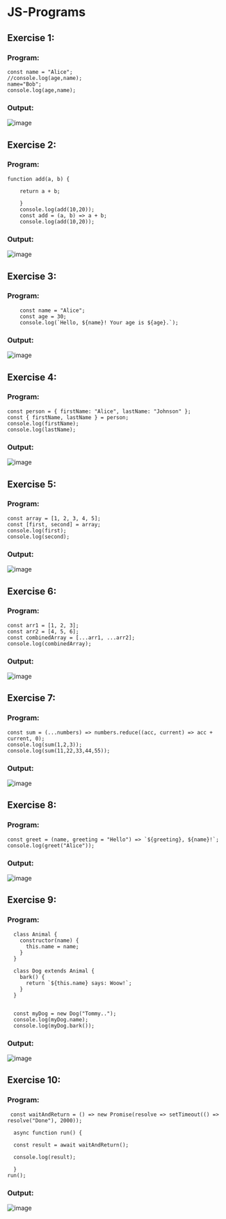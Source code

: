 # JS-Programs
## Exercise 1:
### Program:
```
const name = "Alice";
//console.log(age,name);
name="Bob";
console.log(age,name);
```
### Output:
![image](https://github.com/Shobika187/JS-Programs/assets/94508142/e39724e5-90ab-488b-8375-f26d891b65a5)
## Exercise 2:
### Program:
```
function add(a, b) {

    return a + b;
    
    }
    console.log(add(10,20));
    const add = (a, b) => a + b;
    console.log(add(10,20));
```
### Output:
![image](https://github.com/Shobika187/JS-Programs/assets/94508142/f0c56a8b-8c19-4534-a2d9-b058710aaac9)

## Exercise 3:
### Program:
```
    const name = "Alice";
    const age = 30;
    console.log(`Hello, ${name}! Your age is ${age}.`);
```
### Output:
![image](https://github.com/Shobika187/JS-Programs/assets/94508142/66b25692-ca22-48c6-9548-c8bd061ab97b)
## Exercise 4:
### Program:
```
const person = { firstName: "Alice", lastName: "Johnson" };
const { firstName, lastName } = person;
console.log(firstName); 
console.log(lastName);
```
### Output:
![image](https://github.com/Shobika187/JS-Programs/assets/94508142/3479635d-7d6b-4c69-80e0-c93674f19e4c)

## Exercise 5:
### Program:
```
const array = [1, 2, 3, 4, 5];
const [first, second] = array;
console.log(first);  
console.log(second);
```
### Output:
![image](https://github.com/Shobika187/JS-Programs/assets/94508142/553bc596-6a4c-468f-8ecb-735fad896b20)

## Exercise 6:
### Program:
```
const arr1 = [1, 2, 3];
const arr2 = [4, 5, 6];
const combinedArray = [...arr1, ...arr2];
console.log(combinedArray);

```
### Output:
![image](https://github.com/Shobika187/JS-Programs/assets/94508142/982e1782-c94d-4119-8834-629ec0a6318c)

## Exercise 7:
### Program:
```
const sum = (...numbers) => numbers.reduce((acc, current) => acc + current, 0);
console.log(sum(1,2,3));
console.log(sum(11,22,33,44,55));
```
### Output:
![image](https://github.com/Shobika187/JS-Programs/assets/94508142/c4b02228-847e-4ffd-a4f8-8117660dd7e6)

## Exercise 8:
### Program:
```
const greet = (name, greeting = "Hello") => `${greeting}, ${name}!`;
console.log(greet("Alice")); 
```
### Output:
![image](https://github.com/Shobika187/JS-Programs/assets/94508142/ede71441-4740-4986-ae9e-e484496ced75)

## Exercise 9:
### Program:
```
  class Animal {
    constructor(name) {
      this.name = name;
    }
  }
  
  class Dog extends Animal {
    bark() {
      return `${this.name} says: Woow!`;
    }
  }
  
  
  const myDog = new Dog("Tommy..");
  console.log(myDog.name);  
  console.log(myDog.bark());
```
### Output:
![image](https://github.com/Shobika187/JS-Programs/assets/94508142/574e75bd-3d7b-47b3-9f7e-1f8f41d1833a)

## Exercise 10:
### Program:
```
 const waitAndReturn = () => new Promise(resolve => setTimeout(() => resolve("Done"), 2000));

  async function run() {
  
  const result = await waitAndReturn();
  
  console.log(result);
  
  }
run();

```
### Output:
![image](https://github.com/Shobika187/JS-Programs/assets/94508142/c97c520e-c7c5-4ce5-a01b-2d0bdc65aa56)

